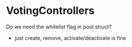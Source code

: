 # VotingControllers

Do we need the whitelist flag in pool struct?
- just create, remove, activate/deactivate is fine